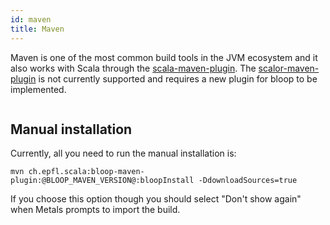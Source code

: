 ```yaml
---
id: maven
title: Maven
---
```


Maven is one of the most common build tools in the JVM ecosystem and it also
works with Scala through the
[scala-maven-plugin](https://davidb.github.io/scala-maven-plugin/usage.html).
The [scalor-maven-plugin](https://github.com/random-maven/scalor-maven-plugin)
is not currently supported and requires a new plugin for bloop to be
implemented.

```scala mdoc:automatic-installation:Maven
```

## Manual installation

Currently, all you need to run the manual installation is:

`mvn ch.epfl.scala:bloop-maven-plugin:@BLOOP_MAVEN_VERSION@:bloopInstall -DdownloadSources=true`

If you choose this option though you should select "Don't show again" when
Metals prompts to import the build.
